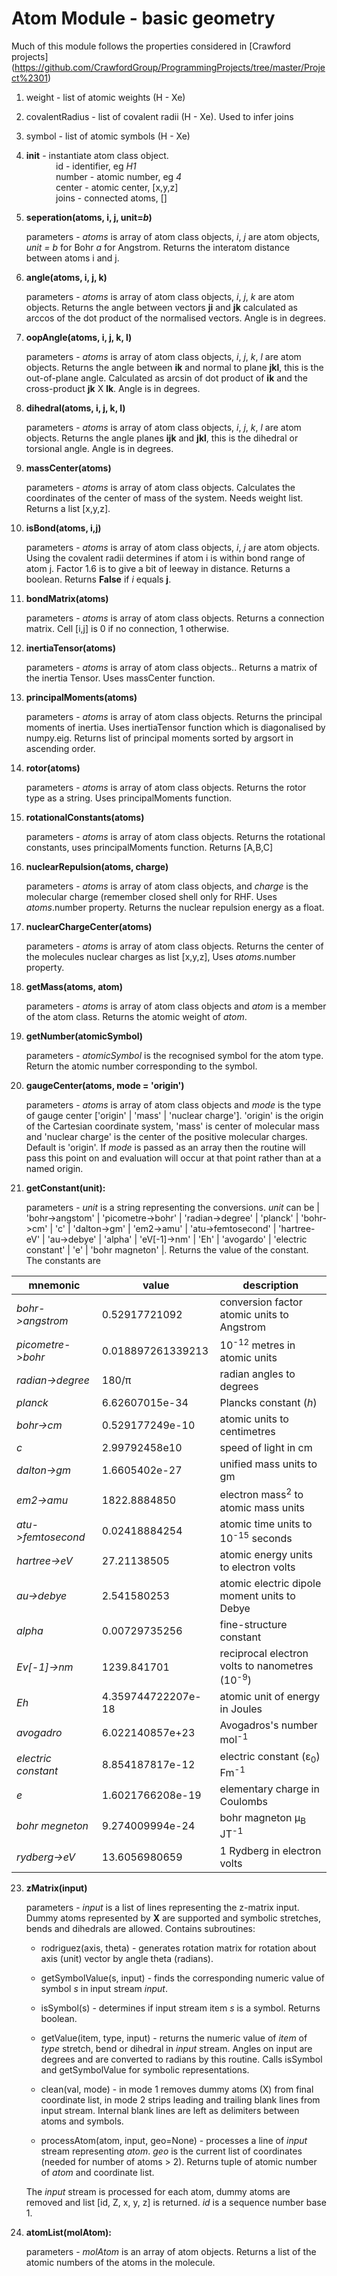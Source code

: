 # Atom Module - basic geometry

Much of this module follows the properties considered in 
[Crawford projects]  (https://github.com/CrawfordGroup/ProgrammingProjects/tree/master/Project%2301)

1. weight                       - list of atomic weights (H - Xe)
2. covalentRadius               - list of covalent radii (H - Xe). Used to infer joins
3. symbol                       - list of atomic symbols (H - Xe)
4. __init__                     - instantiate atom class object.\
&nbsp; &nbsp; &nbsp; &nbsp; &nbsp; &nbsp; id     - identifier, eg *H1*\
&nbsp; &nbsp; &nbsp; &nbsp; &nbsp; &nbsp; number - atomic number, eg *4*\
&nbsp; &nbsp; &nbsp; &nbsp; &nbsp; &nbsp; center - atomic center, \[x,y,z]\
&nbsp; &nbsp; &nbsp; &nbsp; &nbsp; &nbsp; joins  - connected atoms, \[]

5. **seperation(atoms, i, j, unit=*b*)**

   parameters - *atoms* is array of atom class objects, *i*, *j* are atom objects, *unit = b* for Bohr
        *a* for Angstrom. Returns the interatom distance between atoms i and j.

6. **angle(atoms, i, j, k)**

   parameters - *atoms* is array of atom class objects, *i*, *j*, *k* are atom objects. Returns the
                     angle between vectors **ji** and **jk** calculated as arccos of the dot product of 
                     the normalised vectors. Angle is in degrees.

7. **oopAngle(atoms, i, j, k, l)**

   parameters - *atoms* is array of atom class objects, *i*, *j*, *k*, *l* are atom objects. Returns
                     the angle between **ik** and normal to plane **jkl**, this is the out-of-plane angle.
                     Calculated as arcsin of dot product of **ik** and the cross-product **jk** X **lk**.
                     Angle is in degrees.

8. **dihedral(atoms, i, j, k, l)**

   parameters - *atoms* is array of atom class objects, *i*, *j*, *k*, *l* are atom objects. Returns
                     the angle planes **ijk** and **jkl**, this is the dihedral or torsional angle. Angle
                     is in degrees.

10. **massCenter(atoms)**

    parameters - *atoms* is array of atom class objects. Calculates the coordinates of the center of mass
                     of the system. Needs weight list. Returns a list [x,y,z].

11. **isBond(atoms, i,j)**

    parameters - *atoms* is array of atom class objects, *i*, *j* are atom objects. Using the covalent 
                     radii determines if atom i is within bond range of atom j. Factor 1.6 is to give a bit
                     of leeway in distance. Returns a boolean. Returns **False** if *i* equals **j**.

12. **bondMatrix(atoms)**

    parameters - *atoms* is array of atom class objects. Returns a connection matrix. Cell \[i,j] is 0 if no
                     connection, 1 otherwise.

13. **inertiaTensor(atoms)**

     parameters - *atoms* is array of atom class objects.. Returns a matrix of the inertia Tensor. Uses 
                      massCenter function.

14. **principalMoments(atoms)**

    parameters - *atoms* is array of atom class objects. Returns the principal moments of inertia. Uses 
                     inertiaTensor function which is diagonalised by numpy.eig. Returns list of principal 
                     moments sorted by argsort in ascending order. 

15. **rotor(atoms)**

    parameters - *atoms* is array of atom class objects. Returns the rotor type as a string. Uses 
                     principalMoments function.

16. **rotationalConstants(atoms)**

    parameters - *atoms* is array of atom class objects. Returns the rotational constants, uses principalMoments
                     function. Returns [A,B,C] 

17. **nuclearRepulsion(atoms, charge)**

    parameters - *atoms* is array of atom class objects, and *charge* is the molecular charge (remember closed shell 
                      only for RHF. Uses *atoms*.number property. Returns the nuclear repulsion energy as a float.

18. **nuclearChargeCenter(atoms)**

    parameters - *atoms* is array of atom class objects. Returns the center of the molecules nuclear charges as list
                     [x,y,z], Uses *atoms*.number property.

19. **getMass(atoms, atom)**

    parameters - *atoms* is array of atom class objects and *atom* is a member of the atom class. Returns the atomic weight of *atom*.

20. **getNumber(atomicSymbol)**

    parameters - *atomicSymbol* is the recognised symbol for the atom type. Return the atomic number corresponding to the symbol.

21. **gaugeCenter(atoms, mode = 'origin')**

     parameters - *atoms* is array of atom class objects and *mode* is the type of gauge center 
['origin' | 'mass' | 'nuclear charge']. 'origin' is the origin of the Cartesian coordinate system, 'mass' is center of molecular mass and 'nuclear charge' is the center of the positive molecular charges. Default is 'origin'. If *mode* is passed as an array then the routine will pass this point on and evaluation will occur at that point rather than at a named origin.

22. **getConstant(unit):**

      parameters - *unit* is a string representing the conversions. *unit* can be  | 'bohr->angstom' | 'picometre->bohr' | 'radian->degree' | 'planck' | 'bohr->cm' | 'c' | 'dalton->gm' | 'em2->amu' | 'atu->femtosecond' | 'hartree-eV' | 'au->debye' | 'alpha' | 'eV[-1]->nm' | 'Eh' | 'avogardo' | 'electric constant' | 'e' | 'bohr magneton' |. Returns the value of the constant. The constants are 
      
|  mnemonic   |  value    |   description   |
|-------------|-----------|-----------------|
| *bohr->angstrom* | 0.52917721092  | conversion factor atomic units to Angstrom   |
| *picometre->bohr* | 0.018897261339213 | 10<sup>-12</sup> metres in atomic units |
| *radian->degree* | 180/&pi; | radian angles to degrees |
| *planck* | 6.62607015e-34 | Plancks constant (*h*) |
| *bohr->cm* |  0.529177249e-10 | atomic units to centimetres |
| *c* | 2.99792458e10 | speed of light in cm |
| *dalton->gm* | 1.6605402e-27 | unified mass units to gm |
| *em2->amu* | 1822.8884850 | electron mass<sup>2</sup> to atomic mass units |
| *atu->femtosecond* | 0.02418884254 | atomic time units to 10<sup>-15</sup> seconds |
| *hartree->eV* | 27.21138505 | atomic energy units to electron volts |
| *au->debye* | 2.541580253 | atomic electric dipole moment units to Debye |
| *alpha* | 0.00729735256 | fine-structure constant |
| *Ev[-1]->nm* | 1239.841701 | reciprocal electron volts to nanometres (10<sup>-9</sup>) |
| *Eh* | 4.359744722207e-18 | atomic unit of energy in Joules |
| *avogadro* | 6.022140857e+23 | Avogadros's number mol<sup>-1</sup> |
| *electric constant* | 8.854187817e-12 | electric constant (&epsilon;<sub>0</sub>) Fm<sup>-1</sup> |
| *e* | 1.6021766208e-19 | elementary charge in Coulombs |
| *bohr megneton* | 9.274009994e-24 | bohr magneton &mu;<sub>B</sub> JT<sup>-1</sup> |
| *rydberg->eV* | 13.6056980659 | 1 Rydberg in electron volts |

23. **zMatrix(input)**

    parameters - *input* is a list of lines representing the z-matrix input. Dummy atoms represented by **X** are supported and symbolic stretches, bends and dihedrals are allowed. Contains subroutines:

    + rodriguez(axis, theta) - generates rotation matrix for rotation about axis (unit) vector by angle theta (radians).

    + getSymbolValue(s, input) - finds the corresponding numeric value of symbol *s* in input stream *input*.

    + isSymbol(s) - determines if input stream item *s* is a symbol. Returns boolean.

    + getValue(item, type, input) - returns the numeric value of *item* of *type* stretch, bend or dihedral in *input* stream. Angles on input are degrees and are converted to radians by this routine. Calls isSymbol and getSymbolValue for symbolic representations.

    + clean(val, mode) - in mode 1 removes dummy atoms (X) from final coordinate list, in mode 2 strips leading and trailing blank lines from input stream. Internal blank lines are left as delimiters between atoms and symbols.

    + processAtom(atom, input, geo=None) - processes a line of *input* stream representing *atom*. *geo* is the current list of coordinates (needed for number of atoms > 2).
    Returns tuple of atomic number of *atom* and coordinate list.

    The *input* stream is processed for each atom, dummy atoms are removed and list [id, Z, x, y, z] is returned. *id* is a sequence number base 1.

24. **atomList(molAtom):**

    parameters - *molAtom* is an array of atom objects. Returns a list of the atomic numbers of the atoms in the molecule.



